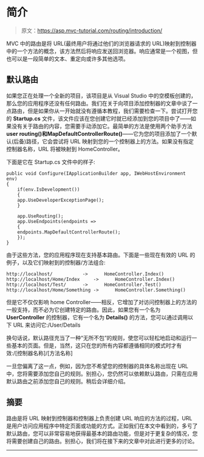 # 简介

> 原文：<https://asp.mvc-tutorial.com/routing/introduction/>

MVC 中的路由是将 URL(最终用户将通过他们的浏览器请求的 URL)映射到控制器中的一个方法的概念，该方法然后将响应发送回浏览器。响应通常是一个视图，但也可以是一段简单的文本、重定向或许多其他选项。

## 默认路由

如果您正在处理一个全新的项目，该项目是从 Visual Studio 中的空模板创建的，那么您的应用程序还没有任何路由。我们在关于向项目添加控制器的文章中谈了一点路由，但是如果你从一开始就没有遵循本教程，我们需要检查一下。尝试打开您的 **Startup.cs** 文件，该文件应该在您创建它时就已经添加到您的项目中了——如果没有关于路由的内容，您需要手动添加它。最简单的方法是使用两个助手方法**user routing()**和**MapDefaultControllerRoute()**——它为您的项目添加了一个默认(后备)路径，它会尝试将 URL 映射到您的一个控制器上的方法。如果没有指定控制器名称，URL 将被映射到 HomeController。

下面是它在 Startup.cs 文件中的样子:

```
public void Configure(IApplicationBuilder app, IWebHostEnvironment env)
{
    if(env.IsDevelopment())
    {
    app.UseDeveloperExceptionPage();
    }

    app.UseRouting();
    app.UseEndpoints(endpoints =>
    {
    endpoints.MapDefaultControllerRoute();
    });
}
```

由于这些方法，您的应用程序现在支持基本路由。下面是一些现在有效的 URL 的例子，以及它们映射到的控制器/方法组合:

<input type="hidden" name="IL_IN_ARTICLE">

```
http://localhost/           ->      HomeController.Index()  
http://localhost/Home/Index     ->      HomeController.Index()  
http://localhost/Test/      ->      HomeController.Test()  
http://localhost/Home/Something ->      HomeController.Something()
```

但是它不仅仅影响 home Controller——相反，它增加了对访问控制器上的方法的一般支持，而不必为它创建特定的路由。因此，如果您有一个名为 **UserController** 的控制器，它有一个名为 **Details()** 的方法，您可以通过调用以下 URL 来访问它:/User/Details

换句话说，默认路径充当了一种“无所不包”的规则，使您可以轻松地启动和运行一些基本的页面。但是，当然，这只在您的所有内容都遵循相同的模式时才有效:/[控制器名称]/[方法名称]

一旦您偏离了这一点，例如，因为您不希望您的控制器的具体名称出现在 URL 中，您将需要添加您自己的规则。别担心，您仍然可以依赖默认路由，只需在应用默认路由之前添加您自己的规则。稍后会详细介绍。

## 摘要

路由是将 URL 映射到控制器和控制器上负责创建 URL 响应的方法的过程，URL 是用户访问应用程序中特定页面或功能的方式。正如我们在本文中看到的，多亏了默认路由，您可以非常容易地获得最基本的路由功能，但是对于更复杂的情况，您将需要创建自己的路由。别担心，我们将在接下来的文章中对此进行更多的讨论。

* * *
